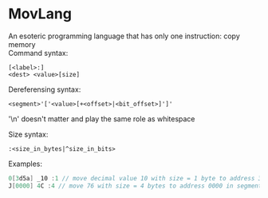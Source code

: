 # MovLang
An esoteric programming language that has only one instruction: copy memory<br>
Command syntax:
```
[<label>:]
<dest> <value>[size]
```

Dereferensing syntax:
```
<segment>'['<value>[+<offset>|<bit_offset>]']'
```
'\n' doesn't matter and play the same role as whitespace

Size syntax:
```
:<size_in_bytes|^size_in_bits>
```

Examples:
```d
0[3d5a] _10 :1 // move decimal value 10 with size = 1 byte to address 3d5a in segment '0'
J[0000] 4C :4 // move 76 with size = 4 bytes to address 0000 in segment 'J'
```
